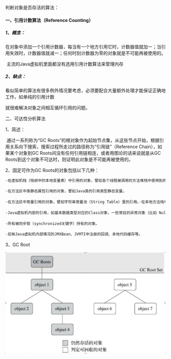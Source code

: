 判断对象是否存活的算法：

#### 一、引用计数算法（Reference Counting）

##### 1、概念：

​		在对象中添加一个引用计数器，每当有一个地方引用它时，计数器值就加一；当引用失效时，计数器值就减一；任何时刻计数器为零的对象就是不可能再被使用的。

​		主流的Java虚拟机里面都没有选用引用计数算法来管理内存

##### 2、缺点：

​		看似简单的算法有很多例外情况要考虑，必须要配合大量额外处理才能保证正确地工作，如单纯的引用计数 

就很难解决对象之间相互循环引用的问题。 



二、可达性分析算法

1、简述：

​		通过一系列称为“GC Roots”的根对象作为起始节点集，从这些节点开始，根据引用关系向下搜索，搜索过程所走过的路径称为“引用链”（Reference Chain），如果某个对象到GC Roots间没有任何引用链相连，或者用图论的话来说就是从GC Roots到这个对象不可达时，则证明此对象是不可能再被使用的。 

2、固定可作为GC Roots的对象包括以下几种： 

```python
·在虚拟机栈（栈帧中的本地变量表）中引用的对象，譬如各个线程被调用的方法堆栈中使用到的参数、局部变量、临时变量等。 

·在方法区中类静态属性引用的对象，譬如Java类的引用类型静态变量。 

·在方法区中常量引用的对象，譬如字符串常量池（String Table）里的引用。·在本地方法栈中JNI（即通常所说的Native方法）引用的对象。 

·Java虚拟机内部的引用，如基本数据类型对应的Class对象，一些常驻的异常对象（比如 NullPointExcepiton、OutOfMemoryError）等，还有系统类加载器。 

·所有被同步锁（synchronized关键字）持有的对象。 

·反映Java虚拟机内部情况的JMXBean、JVMTI中注册的回调、本地代码缓存等。 
```

3、GC Root

<img src="../../resource/GCRoot.png" style="zoom:80%;" />




